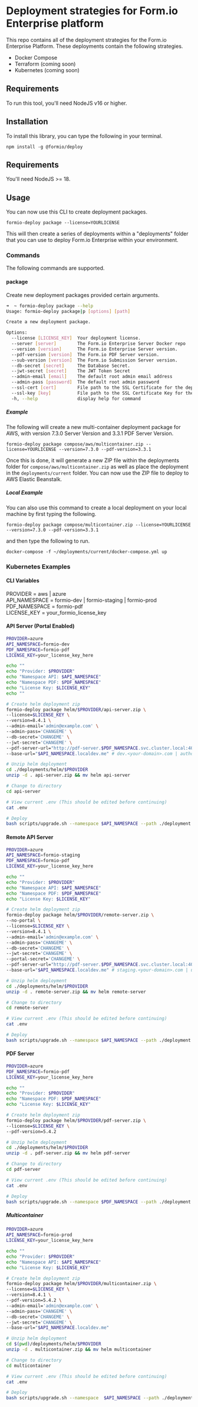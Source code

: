 # Deployment strategies for Form.io Enterprise platform
This repo contains all of the deployment strategies for the Form.io Enterprise Platform. These deployments contain the following strategies.

 - Docker Compose
 - Terraform (coming soon)
 - Kubernetes (coming soon)

## Requirements
To run this tool, you'll need NodeJS v16 or higher.

## Installation
To install this library, you can type the following in your terminal.

```
npm install -g @formio/deploy
```

## Requirements

You'll need NodeJS >= 18.

## Usage
You can now use this CLI to create deployment packages.

```
formio-deploy package --license=YOURLICENSE
```

This will then create a series of deployments within a "deployments" folder that you can use to deploy Form.io Enterprise within your environment.

### Commands
The following commands are supported.

#### package
Create new deployment packages provided certain arguments.

```sh
➜  ~ formio-deploy package --help
Usage: formio-deploy package|p [options] [path]

Create a new deployment package.

Options:
  --license [LICENSE_KEY]  Your deployment license.
  --server [server]        The Form.io Enterprise Server Docker repo
  --version [version]      The Form.io Enterprise Server version.
  --pdf-version [version]  The Form.io PDF Server version.
  --sub-version [version]  The Form.io Submission Server version.
  --db-secret [secret]     The Database Secret.
  --jwt-secret [secret]    The JWT Token Secret
  --admin-email [email]    The default root admin email address
  --admin-pass [password]  The default root admin password
  --ssl-cert [cert]        File path to the SSL Certificate for the deployment to enable SSL.
  --ssl-key [key]          File path to the SSL Certificate Key for the deployment to enable SSL.
  -h, --help               display help for command
```

##### Example
The following will create a new multi-container deployment package for AWS, with version 7.3.0 Server Version and 3.3.1 PDF Server Version.

```
formio-deploy package compose/aws/multicontainer.zip --license=YOURLICENSE --version=7.3.0 --pdf-version=3.3.1
```

Once this is done, it will generate a new ZIP file within the deployments folder for ```compose/aws/multicontainer.zip``` as well as place the deployment in the ```deployments/current``` folder.  You can now use the ZIP file to deploy to AWS Elastic Beanstalk.

##### Local Example
You can also use this command to create a local deployment on your local machine by first typing the following.

```
formio-deploy package compose/multicontainer.zip --license=YOURLICENSE --version=7.3.0 --pdf-version=3.3.1
```

and then type the following to run.

```
docker-compose -f ~/deployments/current/docker-compose.yml up
```

### Kubernetes Examples

#### CLI Variables
PROVIDER = aws | azure  
API_NAMESPACE = formio-dev | formio-staging | formio-prod  
PDF_NAMESPACE = formio-pdf  
LICENSE_KEY = your_formio_license_key

#### API Server (Portal Enabled)

```sh
PROVIDER=azure
API_NAMESPACE=formio-dev
PDF_NAMESPACE=formio-pdf
LICENSE_KEY=your_license_key_here

echo ""
echo "Provider: $PROVIDER"
echo "Namespace API: $API_NAMESPACE"
echo "Namespace PDF: $PDF_NAMESPACE"
echo "License Key: $LICENSE_KEY"
echo ""

# Create helm deployment zip
formio-deploy package helm/$PROVIDER/api-server.zip \
--license=$LICENSE_KEY \
--version=8.4.1 \
--admin-email='admin@example.com' \
--admin-pass='CHANGEME' \
--db-secret='CHANGEME' \
--jwt-secret='CHANGEME' \
--pdf-server-url="http://pdf-server.$PDF_NAMESPACE.svc.cluster.local:4005" \
--base-url="$API_NAMESPACE.localdev.me" # dev.<your-domain>.com | authoring.<your-domain>.com

# Unzip helm deployment
cd ./deployments/helm/$PROVIDER
unzip -d . api-server.zip && mv helm api-server

# Change to directory
cd api-server

# View current .env (This should be edited before continuing)
cat .env

# Deploy
bash scripts/upgrade.sh --namespace $API_NAMESPACE --path ./deployment
```

#### Remote API Server

```sh
PROVIDER=azure
API_NAMESPACE=formio-staging
PDF_NAMESPACE=formio-pdf
LICENSE_KEY=your_license_key_here

echo ""
echo "Provider: $PROVIDER"
echo "Namespace API: $API_NAMESPACE"
echo "Namespace PDF: $PDF_NAMESPACE"
echo "License Key: $LICENSE_KEY"

# Create helm deployment zip
formio-deploy package helm/$PROVIDER/remote-server.zip \
--no-portal \
--license=$LICENSE_KEY \
--version=8.4.1 \
--admin-email='admin@example.com' \
--admin-pass='CHANGEME' \
--db-secret='CHANGEME' \
--jwt-secret='CHANGEME' \
--portal-secret='CHANGEME' \
--pdf-server-url="http://pdf-server.$PDF_NAMESPACE.svc.cluster.local:4005" \
--base-url="$API_NAMESPACE.localdev.me" # staging.<your-domain>.com | uat.<your-domain>.com | live.<your-domain>.com

# Unzip helm deployment
cd ./deployments/helm/$PROVIDER
unzip -d . remote-server.zip && mv helm remote-server

# Change to directory
cd remote-server

# View current .env (This should be edited before continuing)
cat .env

# Deploy
bash scripts/upgrade.sh --namespace $API_NAMESPACE --path ./deployment
```

#### PDF Server

```sh
PROVIDER=azure
PDF_NAMESPACE=formio-pdf
LICENSE_KEY=your_license_key_here

echo ""
echo "Provider: $PROVIDER"
echo "Namespace PDF: $PDF_NAMESPACE"
echo "License Key: $LICENSE_KEY"

# Create helm deployment zip
formio-deploy package helm/$PROVIDER/pdf-server.zip \
--license=$LICENSE_KEY \
--pdf-version=5.4.2

# Unzip helm deployment
cd ./deployments/helm/$PROVIDER
unzip -d . pdf-server.zip && mv helm pdf-server

# Change to directory
cd pdf-server

# View current .env (This should be edited before continuing)
cat .env

# Deploy
bash scripts/upgrade.sh --namespace $PDF_NAMESPACE --path ./deployment
```

##### Multicontainer

```sh
PROVIDER=azure
API_NAMESPACE=formio-prod
LICENSE_KEY=your_license_key_here

echo ""
echo "Provider: $PROVIDER"
echo "Namespace API: $API_NAMESPACE"
echo "License Key: $LICENSE_KEY"

# Create helm deployment zip
formio-deploy package helm/$PROVIDER/multicontainer.zip \
--license=$LICENSE_KEY \
--version=8.4.1 \
--pdf-version=5.4.2 \
--admin-email='admin@example.com' \
--admin-pass='CHANGEME' \
--db-secret='CHANGEME' \
--jwt-secret='CHANGEME' \
--base-url="$API_NAMESPACE.localdev.me"

# Unzip helm deployment
cd $(pwd)/deployments/helm/$PROVIDER
unzip -d . multicontainer.zip && mv helm multicontainer

# Change to directory
cd multicontainer

# View current .env (This should be edited before continuing)
cat .env

# Deploy
bash scripts/upgrade.sh --namespace  $API_NAMESPACE --path ./deployment
```